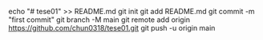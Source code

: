 echo "# tese01" >> README.md
git init
git add README.md
git commit -m "first commit"
git branch -M main
git remote add origin https://github.com/chun0318/tese01.git
git push -u origin main
